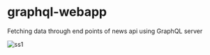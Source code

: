 # graphql-webapp

Fetching data through end points of news api using GraphQL server




![ss1](https://user-images.githubusercontent.com/49161209/70372366-dfe2cb00-1903-11ea-8777-dd7be6800d0e.png)
